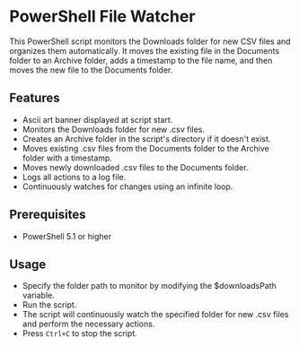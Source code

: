 # PowerShell File Watcher

This PowerShell script monitors the Downloads folder for new CSV files and organizes them automatically. It moves the existing file in the Documents folder to an Archive folder, adds a timestamp to the file name, and then moves the new file to the Documents folder.

## Features

- Ascii art banner displayed at script start.
- Monitors the Downloads folder for new .csv files.
- Creates an Archive folder in the script's directory if it doesn't exist.
- Moves existing .csv files from the Documents folder to the Archive folder with a timestamp.
- Moves newly downloaded .csv files to the Documents folder.
- Logs all actions to a log file.
- Continuously watches for changes using an infinite loop.

## Prerequisites

- PowerShell 5.1 or higher

## Usage

- Specify the folder path to monitor by modifying the $downloadsPath variable.
- Run the script.
- The script will continuously watch the specified folder for new .csv files and perform the necessary actions.
- Press `Ctrl+C` to stop the script.
